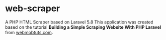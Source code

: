 # web-scraper
A PHP HTML Scraper based on Laravel 5.8
This application was created based on the tutorial <strong>Building a Simple Scraping Website With PHP Laravel</strong> from <a href="http://webmobtuts.com">webmobtuts.com</a>.
